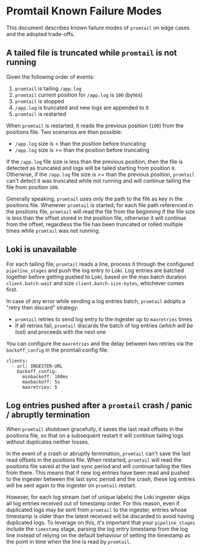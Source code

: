 # Promtail Known Failure Modes

This document describes known failure modes of `promtail` on edge cases and the adopted trade-offs.


## A tailed file is truncated while `promtail` is not running

Given the following order of events:

1. `promtail` is tailing `/app.log`
2. `promtail` current position for `/app.log` is `100` (bytes)
3. `promtail` is stopped
4. `/app.log` is truncated and new logs are appended to it
5. `promtail` is restarted

When `promtail` is restarted, it reads the previous position (`100`) from the positions file. Two scenarios are then possible:

- `/app.log` size is < than the position before truncating
- `/app.log` size is >= than the position before truncating

If the `/app.log` file size is less than the previous position, then the file is detected as truncated and logs will be tailed starting from position `0`. Otherwise, if the `/app.log` file size is >= than the previous position, `promtail` can't detect it was truncated while not running and will continue tailing the file from position `100`.

Generally speaking, `promtail` uses only the path to the file as key in the positions file. Whenever `promtail` is started, for each file path referenced in the positions file, `promtail` will read the file from the beginning if the file size is less than the offset stored in the position file, otherwise it will continue from the offset, regardless the file has been truncated or rolled multiple times while `promtail` was not running.


## Loki is unavailable

For each tailing file, `promtail` reads a line, process it through the configured `pipeline_stages` and push the log entry to Loki. Log entries are batched together before getting pushed to Loki, based on the max batch duration `client.batch-wait` and size `client.batch-size-bytes`, whichever comes first.

In case of any error while sending a log entries batch, `promtail` adopts a "retry then discard" strategy:

- `promtail` retries to send log entry to the ingester up to `maxretries` times
- if all retries fail, `promtail` discards the batch of log entries (_which will be lost_) and proceeds with the next one

You can configure the `maxretries` and the delay between two retries via the `backoff_config` in the promtail config file:

```
clients:
  - url: INGESTER-URL
    backoff_config:
      minbackoff: 100ms
      maxbackoff: 5s
      maxretries: 5
```


## Log entries pushed after a `promtail` crash / panic / abruptly termination

When `promtail` shutdown gracefully, it saves the last read offsets in the positions file, so that on a subsequent restart it will continue tailing logs without duplicates neither losses.

In the event of a crash or abruptly termination, `promtail` can't save the last read offsets in the positions file. When restarted, `promtail` will read the positions file saved at the last sync period and will continue tailing the files from there. This means that if new log entries have been read and pushed to the ingester between the last sync period and the crash, these log entries will be sent again to the ingester on `promtail` restart.

However, for each log stream (set of unique labels) the Loki ingester skips all log entries received out of timestamp order. For this reason, even if duplicated logs may be sent from `promtail` to the ingester, entries whose timestamp is older than the latest received will be discarded to avoid having duplicated logs. To leverage on this, it's important that your `pipeline_stages` include the `timestamp` stage, parsing the log entry timestamp from the log line instead of relying on the default behaviour of setting the timestamp as the point in time when the line is read by `promtail`.
